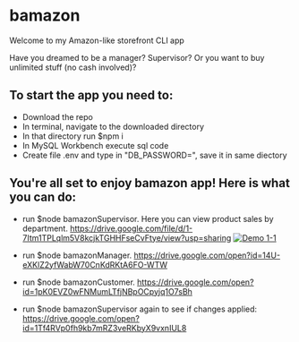 # bamazon
Welcome to my Amazon-like storefront CLI app

Have you dreamed to be a manager? Supervisor? Or you want to buy unlimited stuff (no cash involved)?

To start the app you need to:
-
- Download the repo
- In terminal, navigate to the downloaded directory
- In that directory run $npm i 
- In MySQL Workbench execute sql code
- Create file .env and type in "DB_PASSWORD=<your DB password>", save it in same diectory 
  
  
You're all set to enjoy bamazon app! Here is what you can do:
-
- run $node bamazonSupervisor. Here you can view product sales by department.
https://drive.google.com/file/d/1-7Itm1TPLqlm5V8kcjkTGHHFseCvFtye/view?usp=sharing
[![Demo 1-1](https://media.giphy.com/media/gjgZV2IMSOru1I1ACi/giphy.gif)](https://drive.google.com/file/d/1-7Itm1TPLqlm5V8kcjkTGHHFseCvFtye/view?usp=sharing)

- run $node bamazonManager. 
https://drive.google.com/open?id=14U-eXKlZ2yfWabW70CnKdRKtA6FO-WTW

- run $node bamazonCustomer. 
https://drive.google.com/open?id=1pK0EVZ0wFNMumLTfjNBpOCpyjq1O7sBh

- run $node bamazonSupervisor again to see if changes applied:
https://drive.google.com/open?id=1Tf4RVp0fh9kb7mRZ3veRKbyX9vxnIUL8
